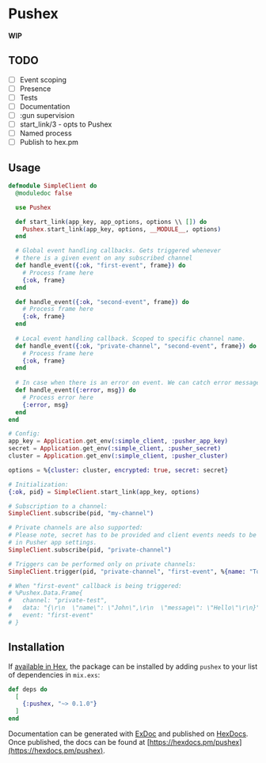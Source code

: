# Pushex

**WIP**

## TODO
- [ ] Event scoping
- [ ] Presence
- [ ] Tests
- [ ] Documentation
- [ ] :gun supervision
- [ ] start_link/3 - opts to Pushex
- [ ] Named process
- [ ] Publish to hex.pm

## Usage
```elixir
defmodule SimpleClient do
  @moduledoc false

  use Pushex

  def start_link(app_key, app_options, options \\ []) do
    Pushex.start_link(app_key, options, __MODULE__, options)
  end

  # Global event handling callbacks. Gets triggered whenever
  # there is a given event on any subscribed channel
  def handle_event({:ok, "first-event", frame}) do
    # Process frame here
    {:ok, frame}
  end

  def handle_event({:ok, "second-event", frame}) do
    # Process frame here
    {:ok, frame}
  end
  
  # Local event handling callback. Scoped to specific channel name.
  def handle_event({:ok, "private-channel", "second-event", frame}) do
    # Process frame here
    {:ok, frame}
  end
  
  # In case when there is an error on event. We can catch error message.
  def handle_event({:error, msg}) do
    # Process error here
    {:error, msg}
  end
end

# Config:
app_key = Application.get_env(:simple_client, :pusher_app_key)
secret = Application.get_env(:simple_client, :pusher_secret)
cluster = Application.get_env(:simple_client, :pusher_cluster)

options = %{cluster: cluster, encrypted: true, secret: secret}

# Initialization:
{:ok, pid} = SimpleClient.start_link(app_key, options)

# Subscription to a channel:
SimpleClient.subscribe(pid, "my-channel")

# Private channels are also supported:
# Please note, secret has to be provided and client events needs to be enabled
# in Pusher app settings.
SimpleClient.subscribe(pid, "private-channel")

# Triggers can be performed only on private channels:
SimpleClient.trigger(pid, "private-channel", "first-event", %{name: "Tomas Koutsky"})

# When "first-event" callback is being triggered:
# %Pushex.Data.Frame{
#   channel: "private-test",
#   data: "{\r\n  \"name\": \"John\",\r\n  \"message\": \"Hello\"\r\n}",
#   event: "first-event"
# }
```

## Installation

If [available in Hex](https://hex.pm/docs/publish), the package can be installed
by adding `pushex` to your list of dependencies in `mix.exs`:

```elixir
def deps do
  [
    {:pushex, "~> 0.1.0"}
  ]
end
```

Documentation can be generated with [ExDoc](https://github.com/elixir-lang/ex_doc)
and published on [HexDocs](https://hexdocs.pm). Once published, the docs can
be found at [https://hexdocs.pm/pushex](https://hexdocs.pm/pushex).

